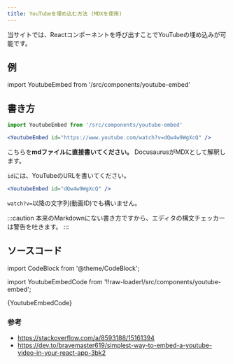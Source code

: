 ```yaml
---
title: YouTubeを埋め込む方法 (MDXを使用)
---
```


当サイトでは、Reactコンポーネントを呼び出すことでYouTubeの埋め込みが可能です。

## 例

import YoutubeEmbed from '/src/components/youtube-embed'

<YoutubeEmbed id="https://www.youtube.com/watch?v=dQw4w9WgXcQ" />

## 書き方

```jsx
import YoutubeEmbed from '/src/components/youtube-embed'

<YoutubeEmbed id="https://www.youtube.com/watch?v=dQw4w9WgXcQ" />
```

こちらを**mdファイルに直接書いてください。** DocusaurusがMDXとして解釈します。

`id`には、YouTubeのURLを書いてください。

```jsx
<YoutubeEmbed id="dQw4w9WgXcQ" />
```

`watch?v=`以降の文字列(動画ID)でも構いません。

:::caution
本来のMarkdownにない書き方ですから、エディタの構文チェッカーは警告を吐きます。
:::

## ソースコード

import CodeBlock from '@theme/CodeBlock';

import YoutubeEmbedCode from '!!raw-loader!/src/components/youtube-embed';

<CodeBlock className="language-jsx">{YoutubeEmbedCode}</CodeBlock>

### 参考

- https://stackoverflow.com/a/8593188/15161394
- https://dev.to/bravemaster619/simplest-way-to-embed-a-youtube-video-in-your-react-app-3bk2

